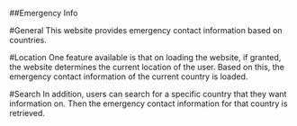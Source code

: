 ##Emergency Info

#General
This website provides emergency contact information based on countries.

#Location
One feature available is that on loading the website, if granted, the website determines
the current location of the user. Based on this, the emergency contact information of the current country is loaded.

#Search
In addition, users can search for a specific country that they want information on. Then the emergency contact information for that country is retrieved.

